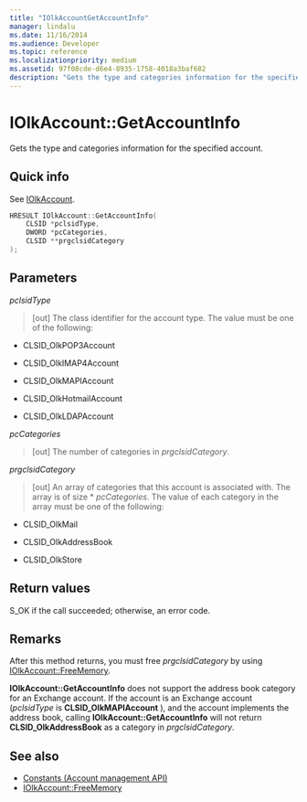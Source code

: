 ```yaml
---
title: "IOlkAccountGetAccountInfo"
manager: lindalu
ms.date: 11/16/2014
ms.audience: Developer
ms.topic: reference
ms.localizationpriority: medium
ms.assetid: 97f08cde-d6e4-8935-1758-4018a3baf682
description: "Gets the type and categories information for the specified account."
---
```


# IOlkAccount::GetAccountInfo

Gets the type and categories information for the specified account.
  
## Quick info

See [IOlkAccount](iolkaccount.md).
  
```cpp
HRESULT IOlkAccount::GetAccountInfo(  
    CLSID *pclsidType, 
    DWORD *pcCategories, 
    CLSID **prgclsidCategory 
);

```

## Parameters

_pclsidType_
  
> [out] The class identifier for the account type. The value must be one of the following:

- CLSID_OlkPOP3Account

- CLSID_OlkIMAP4Account

- CLSID_OlkMAPIAccount

- CLSID_OlkHotmailAccount

- CLSID_OlkLDAPAccount

_pcCategories_
  
> [out] The number of categories in _prgclsidCategory_.

_prgclsidCategory_
  
> [out] An array of categories that this account is associated with. The array is of size * _pcCategories_. The value of each category in the array must be one of the following:

- CLSID_OlkMail

- CLSID_OlkAddressBook

- CLSID_OlkStore

## Return values

S_OK if the call succeeded; otherwise, an error code.
  
## Remarks

After this method returns, you must free _prgclsidCategory_ by using [IOlkAccount::FreeMemory](iolkaccount-freememory.md).
  
**IOlkAccount::GetAccountInfo** does not support the address book category for an Exchange account. If the account is an Exchange account (_pclsidType_ is **CLSID_OlkMAPIAccount** ), and the account implements the address book, calling **IOlkAccount::GetAccountInfo** will not return **CLSID_OlkAddressBook** as a category in _prgclsidCategory_.
  
## See also

- [Constants (Account management API)](constants-account-management-api.md)  
- [IOlkAccount::FreeMemory](iolkaccount-freememory.md)
